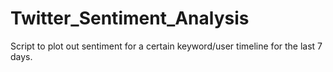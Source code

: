 # Twitter_Sentiment_Analysis
Script to plot out sentiment for a certain keyword/user timeline for the last 7 days.
